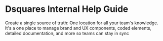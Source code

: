 # Dsquares Internal Help Guide
Create a single source of truth: 
One location for all your team's knowledge. It's a one place to manage brand and UX components,  coded elements, detailed documentation, and more so teams can stay in sync